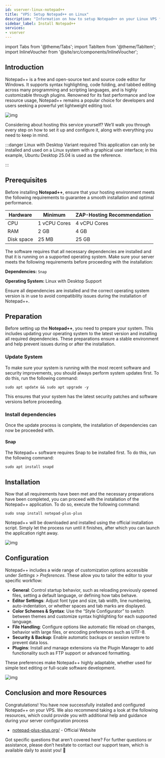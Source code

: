 ```yaml
---
id: vserver-linux-notepad++
title: "VPS: Setup Notepad++ on Linux"
description: "Information on how to setup Notepad++ on your Linux VPS from ZAP-Hosting - ZAP-Hosting.com documentation"
sidebar_label: Install Notepad++
services:
- vserver
---
```


import Tabs from '@theme/Tabs';
import TabItem from '@theme/TabItem';
import InlineVoucher from '@site/src/components/InlineVoucher';

## Introduction

Notepad++ is a free and open-source text and source code editor for Windows. It supports syntax highlighting, code folding, and tabbed editing across many programming and scripting languages, and is highly customizable through plugins. Renowned for its fast performance and low resource usage, Notepad++ remains a popular choice for developers and users seeking a powerful yet lightweight editing tool. 

![img](https://screensaver01.zap-hosting.com/index.php/s/jMMDejqDfWDCfrr/preview)

Considering about hosting this service yourself? We’ll walk you through every step on how to set it up and configure it, along with everything you need to keep in mind.

:::danger Linux with Desktop Variant required
This application can only be installed and used on a Linux system with a graphical user interface; in this example, Ubuntu Desktop 25.04 is used as the reference.

:::

<InlineVoucher />



## Prerequisites

Before installing **Notepad++**, ensure that your hosting environment meets the following requirements to guarantee a smooth installation and optimal performance.

| Hardware | Minimum| ZAP-Hosting Recommendation |
| ---------- | ------------ | -------------------------- |
| CPU| 1 vCPU Cores | 4 vCPU Cores |
| RAM| 2 GB | 4 GB |
| Disk space | 25 MB | 25 GB |

The software requires that all necessary dependencies are installed and that it is running on a supported operating system. Make sure your server meets the following requirements before proceeding with the installation:

**Dependencies:** `Snap`

**Operating System:** Linux with Desktop Support

Ensure all dependencies are installed and the correct operating system version is in use to avoid compatibility issues during the installation of Notepad++.



## Preparation

Before setting up the **Notepad++**, you need to prepare your system. This includes updating your operating system to the latest version and installing all required dependencies. These preparations ensure a stable environment and help prevent issues during or after the installation.


### Update System
To make sure your system is running with the most recent software and security improvements, you should always perform system updates first. To do this, run the following command:

```
sudo apt update && sudo apt upgrade -y
```
This ensures that your system has the latest security patches and software versions before proceeding.

### Install dependencies
Once the update process is complete, the installation of dependencies can now be proceeded with. 

#### Snap
The Notepad++ software requires Snap to be installed first. To do this, run the following command: 
```
sudo apt install snapd
```




## Installation
Now that all requirements have been met and the necessary preparations have been completed, you can proceed with the installation of the Notepad++ application. To do so, execute the following command:

```
sudo snap install notepad-plus-plus
```

Notepad++ will be downloaded and installed using the official installation script. Simply let the process run until it finishes, after which you can launch the application right away.

![img](https://screensaver01.zap-hosting.com/index.php/s/ca9Z8D37wCSrDbf/preview)



## Configuration

Notepad++ includes a wide range of customization options accessible under *Settings > Preferences*. These allow you to tailor the editor to your specific workflow:

- **General**: Control startup behavior, such as reloading previously opened files, setting a default language, or defining how tabs behave.  
- **Editor Settings**: Adjust font type and size, tab width, line numbering, auto-indentation, or whether spaces and tab marks are displayed.  
- **Color Schemes & Syntax**: Use the “Style Configurator” to switch between themes and customize syntax highlighting for each supported language.  
- **File Handling**: Configure options like automatic file reload on changes, behavior with large files, or encoding preferences such as UTF-8.  
- **Security & Backup**: Enable automatic backups or session restore to prevent data loss.  
- **Plugins**: Install and manage extensions via the Plugin Manager to add functionality such as FTP support or advanced formatting.  

These preferences make Notepad++ highly adaptable, whether used for simple text editing or full-scale software development.

![img](https://screensaver01.zap-hosting.com/index.php/s/X8og5qnFkBTRcmA/preview)




## Conclusion and more Resources

Congratulations! You have now successfully installed and configured Notepad++ on your VPS. We also recommend taking a look at the following resources, which could provide you with additional help and guidance during your server configuration process

- [notepad-plus-plus.org/](https://notepad-plus-plus.org/) - Official Website

Got specific questions that aren't covered here? For further questions or assistance, please don’t hesitate to contact our support team, which is available daily to assist you! 🙂



<InlineVoucher />